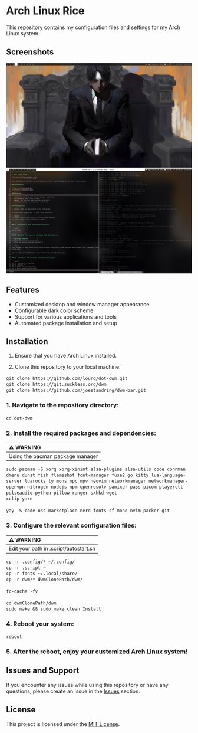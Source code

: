 # Arch Linux Rice

This repository contains my configuration files and settings for my Arch Linux system.

## Screenshots

![Desktop](./Screenshots/desktop.png)
![Terminal](./Screenshots/terminal.png)

## Features

- Customized desktop and window manager appearance
- Configurable dark color scheme
- Support for various applications and tools
- Automated package installation and setup

## Installation

1. Ensure that you have Arch Linux installed.

2. Clone this repository to your local machine:

```shell
git clone https://github.com/lourq/dot-dwm.git
git clone https://git.suckless.org/dwm
git clone https://github.com/joestandring/dwm-bar.git
```

### 1. Navigate to the repository directory:

```shell
cd dot-dwm
```

### 2. Install the required packages and dependencies:

| :warning: WARNING                |
| :------------------------------- |
| Using the pacman package manager |

```shell
sudo pacman -S xorg xorg-xinint alsa-plugins alsa-utils code connman dmenu dunst fish flameshot font-manager fuse2 go kitty lua-language-server luarocks ly mons mpc mpv neovim networkmanager networkmanager-openvpn nitrogen nodejs npm openresolv pamixer pass picom playerctl pulseaudio python-pillow ranger sxhkd wget
xclip yarn

yay -S code-oss-marketplace nerd-fonts-sf-mono nvim-packer-git
```

### 3. Configure the relevant configuration files:

| :warning: WARNING                      |
| :------------------------------------- |
| Edit your path in .script/autostart.sh |

```shell
cp -r .config/* ~/.config/
cp -r .script ~
cp -r fonts ~/.local/share/
cp -r dwm/* dwmClonePath/dwm/

fc-cache -fv

cd dwmClonePath/dwm
sudo make && sudo make clean Install
```

### 4. Reboot your system:

```shell
reboot
```

### 5. After the reboot, enjoy your customized Arch Linux system!

## Issues and Support

If you encounter any issues while using this repository or have any questions, please create an issue in the [Issues](https://github.com/lourq/dot-dwm/issues) section.

## License

This project is licensed under the [MIT License](https://github.com/lourq/dot-dwm/blob/master/LICENSE).
